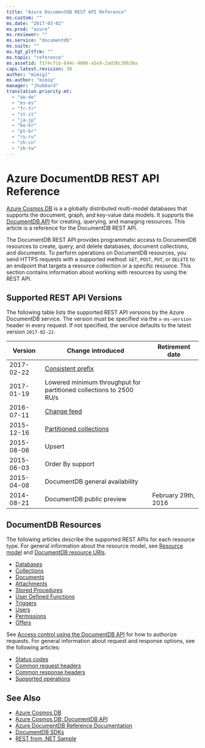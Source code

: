 ```yaml
---
title: "Azure DocumentDB REST API Reference"
ms.custom: ""
ms.date: "2017-03-02"
ms.prod: "azure"
ms.reviewer: ""
ms.service: "documentdb"
ms.suite: ""
ms.tgt_pltfrm: ""
ms.topic: "reference"
ms.assetid: f174cfcb-644c-4006-a5e9-2ad30c39b38a
caps.latest.revision: 38
author: "mimig1"
ms.author: "mimig"
manager: "jhubbard"
translation.priority.mt: 
  - "de-de"
  - "es-es"
  - "fr-fr"
  - "it-it"
  - "ja-jp"
  - "ko-kr"
  - "pt-br"
  - "ru-ru"
  - "zh-cn"
  - "zh-tw"
---
```

# Azure DocumentDB REST API Reference
[Azure Cosmos DB](https://docs.microsoft.com/en-us/azure/cosmos-db/introduction) is a a globally distributed multi-model databases that supports the document, graph, and key-value data models. It supports the [DocumentDB API](https://docs.microsoft.com/en-us/azure/documentd/documentdb-introduction) for creating, querying, and managing resources. This article is a reference for the DocumentDB REST API.  

The DocumentDB REST API provides programmatic access to DocumentDB resources to create, query, and delete databases, document collections, and documents. To perform operations on DocumentDB resources, you send HTTPS requests with a supported method: `GET`, `POST`, `PUT`, or `DELETE` to an endpoint that targets a resource collection or a specific resource. This section contains information about working with resources by using the REST API. 
  
## Supported REST API Versions
The following table lists the supported REST API versions by the Azure DocumentDB service. The version must be specified via the `x-ms-version` header in every request. If not specified, the service defaults to the latest version `2017-02-22`.

|Version|Change introduced|Retirement date|  
|-------------|---------------------|-----------------------|  
|2017-02-22|[Consistent prefix](https://docs.microsoft.com/azure/documentdb/documentdb-consistency-levels)||
|2017-01-19|Lowered minimum throughput for partitioned collections to 2500 RU/s||
|2016-07-11|[Change feed](https://docs.microsoft.com/azure/documentdb/documentdb-change-feed)||  
|2015-12-16|[Partitioned collections](https://docs.microsoft.com/azure/documentdb/documentdb-partition-data)||  
|2015-08-06|Upsert||  
|2015-06-03|Order By support||  
|2015-04-08|DocumentDB general availability||  
|2014-08-21|DocumentDB public preview|February 29th, 2016|  
    

## DocumentDB Resources  
The following articles describe the supported REST APIs for each resource type. For general information about the resource model, see [Resource model](https://docs.microsoft.com/azure/documentdb/documentdb-interactions-with-resources) and [DocumentDB resource URIs](documentdb-resource-uri-syntax-for-rest.md). 
  
* [Databases](databases.md)  
* [Collections](collections.md)  
* [Documents](documents.md)  
* [Attachments](attachments.md)  
* [Stored Procedures](stored-procedures.md)  
* [User Defined Functions](user-defined-functions.md)  
* [Triggers](triggers.md)  
* [Users](users.md)  
* [Permissions](permissions.md)  
* [Offers](offers.md)

See [Access control using the DocumentDB API](access-control-on-documentdb-resources.md) for how to authorize requests. For general information about request and response options, see the following articles:

* [Status codes](http-status-codes-for-documentdb.md)  
* [Common request headers](common-documentdb-rest-request-headers.md)  
* [Common response headers](common-documentdb-rest-response-headers.md)  
* [Supported operations](common-tasks-using-the-documentdb-rest-api.md)  

## See Also  
* [Azure Cosmos DB](https://docs.microsoft.com/en-us/azure/cosmos-db/introduction) 
* [Azure Cosmos DB: DocumentDB API](https://docs.microsoft.com/en-us/azure/documentdb/documentdb-introduction)   
* [Azure DocumentDB Reference Documentation](https://go.microsoft.com/fwlink/?linkid=834805)   
* [DocumentDB SDKs](https://azure.microsoft.com/documentation/articles/documentdb-sdk-dotnet/)   
* [REST from .NET Sample](https://github.com/Azure/azure-documentdb-dotnet/tree/master/samples/rest-from-.net)  
  
  
